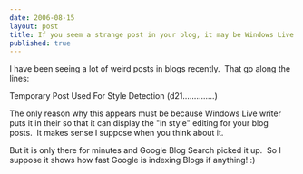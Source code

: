 ```yaml
---
date: 2006-08-15
layout: post
title: If you seem a strange post in your blog, it may be Windows Live Writer
published: true
---
```

<p>I have been seeing a lot of weird posts in blogs recently.  That go along the lines:</p> <p>Temporary Post Used For Style Detection (d21..............) </p> <p>The only reason why this appears must be because Windows Live writer puts it in their so that it can display the "in style" editing for your blog posts.  It makes sense I suppose when you think about it.</p> <p>But it is only there for minutes and Google Blog Search picked it up.  So I suppose it shows how fast Google is indexing Blogs if anything! :)</p><div class="blogger-post-footer"><img class="posterous_download_image" src="https://blogger.googleusercontent.com/tracker/8109338-115567361979700503?l=www.kinlan.co.uk%2Findex.html" height="1" alt="" width="1" /></div>

